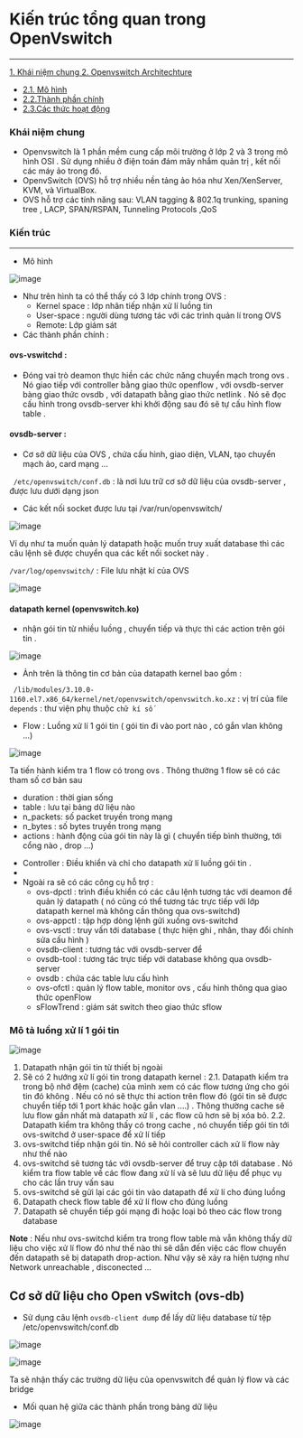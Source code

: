 # Kiến trúc tổng quan trong OpenVswitch
--- 
[1. Khái niệm chung ](#2)
[2. Openvswitch Architechture](#1)
  - [2.1. Mô hình ](#5)
  - [2.2.Thành phần chính ](#3)
  - [2.3.Các thức hoạt động ](#4)

<a name='2' ></a>
### Khái niệm chung
- Openvswitch là 1 phần mềm  cung cấp môi trường ở lớp 2 và 3 trong mô hình OSI . Sử dụng nhiều ở điện toán đám mây nhắm quản trị , kết nối các máy ảo trong đó.
- OpenvSwitch (OVS) hỗ trợ nhiều nền tảng ảo hóa như Xen/XenServer, KVM, và VirtualBox.
- OVS hỗ trợ các tính năng sau: VLAN tagging & 802.1q trunking, spaning tree , LACP, SPAN/RSPAN, Tunneling Protocols ,QoS

<a name= '1'></a>
### Kiến trúc
---
- Mô hình 

![image](https://user-images.githubusercontent.com/50499526/167980294-3704de46-c152-4c4c-815c-563d990e90d6.png)

- Như trên hình ta có thể thấy có 3 lớp chính trong OVS :
  + Kernel space : lớp nhân tiếp nhận xử lí luồng tin
  + User-space :  người dùng tương tác với các trình quản lí trong OVS 
  + Remote: Lớp giám sát 
- Các thành phần  chính :

#### ovs-vswitchd : 
  - Đóng vai trò deamon thực hiền các chức năng chuyển mạch trong ovs . Nó giao tiếp với controller bằng giao thức openflow , với ovsdb-server bàng giao thức ovsdb , với datapath bằng giao thức netlink . Nó sẽ đọc cấu hình trong ovsdb-server khi khởi động sau đó sẽ tự cấu hình flow table .
  
  
  
#### ovsdb-server : 
  - Cơ sở dữ liệu của OVS , chứa cấu hình, giao diện,  VLAN, tạo chuyển mạch ảo, card mạng ...
 
  ` /etc/openvswitch/conf.db` :  là nơi lưu trữ cơ sở dữ liệu của ovsdb-server , được lưu dưới dạng json
  
  - Các kết nối socket được lưu tại /var/run/openvswitch/ 

![image](https://user-images.githubusercontent.com/50499526/168020627-47cfd3fb-e6af-4f56-9d84-ea68e58cc345.png)

Ví dụ như ta muốn quản lý datapath hoặc muốn truy xuất database thì các câu lệnh sẽ được chuyển qua các kết nối socket này .

 `/var/log/openvswitch/` : File lưu nhật kí của OVS 
 
 ![image](https://user-images.githubusercontent.com/50499526/168021484-123b7c70-7c48-4598-b043-8f5e9d77f832.png)


#### datapath kernel (openvswitch.ko)
  - nhận gói tin từ nhiều luồng , chuyển tiếp và thực thi các action trên gói tin .

![image](https://user-images.githubusercontent.com/50499526/168018182-349eae22-1b54-4f87-8c64-cfb2c7003cb1.png)
 
  - Ảnh trên là thông tin cơ bản của datapath kernel bao gồm :
  
  ` /lib/modules/3.10.0-1160.el7.x86_64/kernel/net/openvswitch/openvswitch.ko.xz` : vị trí của file 
  ` depends` : thư viện phụ thuộc
  ` chữ kí số ` 

- Flow : Luồng xử lí 1 gói tin ( gói tin đi vào port nào , có gắn vlan không ...)

![image](https://user-images.githubusercontent.com/50499526/168023244-5a230cf8-41ac-415c-941c-0aaa6228b7db.png)


Ta tiến hành kiểm tra 1 flow có trong ovs . Thông thường 1 flow sẽ có các tham số cơ bản sau 
  + duration : thời gian sống
  + table : lưu tại bảng dữ liệu nào
  + n_packets: số packet truyền trong mạng
  + n_bytes : số bytes truyền trong mạng
  + actions :  hành động của gói tin này là gì  ( chuyển tiếp bình thường, tới cổng nào , drop ...)

- Controller :  Điều khiển và chỉ cho datapath xử lí luồng gói tin .
- 
- Ngoài ra sẽ có các công cụ hỗ trợ :
  + ovs-dpctl : trình điều khiển có các câu lệnh tương tác với deamon để quản lý datapath ( nó cũng có thể tương tác trực tiếp với lớp datapath kernel mà không cần thông qua ovs-switchd)
  + ovs-appctl : tập hợp dòng lệnh gửi xuống ovs-switchd 
  + ovs-vsctl : truy vấn tới database ( thực hiện ghi , nhân, thay đổi chỉnh sửa cấu hình )
  + ovsdb-client : tương tác với ovsdb-server để 
  + ovsdb-tool : tương tác trực tiếp với database không qua ovsdb-server
  + ovsdb : chứa các table lưu cấu hình
  + ovs-ofctl : quản lý flow table, monitor ovs , cấu hình thông qua giao thức openFlow
  + sFlowTrend :  giám sát switch theo giao thức sflow
 


<a name= '4'></a>
### Mô tả luồng xử lí 1 gói tin

![image](https://user-images.githubusercontent.com/50499526/168194959-8590b63c-05cb-4a89-914b-416ba5ddde86.png)

1. Datapath nhận gói tin từ thiết bị ngoài 
2. Sẽ có 2 hướng xử lí gói tin trong datapath kernel :
  2.1. Datapath kiểm tra trong bộ nhớ đệm (cache) của mình xem có các flow tương ứng cho gói tin đó không . Nếu có nó sẽ thực thi action trên flow đó (gói tin sẽ được chuyển tiếp tới 1 port khác hoặc gắn vlan ....) . Thông thường cache sẽ lưu flow gần nhất mà datapath xử lí , các flow cũ hơn sẽ bị xóa bỏ.
  2.2. Datapath kiểm tra không thấy có trong cache , nó chuyển tiếp gói tin tới ovs-switchd ở user-space để xử lí tiếp
3. ovs-switchd tiếp nhận gói tin. Nó sẽ hỏi controller cách xử lí flow này như thế nào
4. ovs-switchd sẽ tương tác với ovsdb-server để truy cập tới database . Nó kiểm tra flow table về các flow đang xử lí và sẽ lưu dữ liệu để phục vụ cho các lần truy vấn sau
5. ovs-switchd sẽ gửi lại các gói tin vào datapath để xử lí cho đúng luồng
6. Datapath check flow table để xử lí flow cho đúng luồng
7. Datapath sẽ chuyển tiếp gói mạng đi hoặc loại bỏ theo các flow trong database


**Note** : Nếu như ovs-switchd kiểm tra trong  flow table mà vẫn không thấy dữ liệu cho việc xử lí flow đó như thế nào thì sẽ dẫn đến việc các flow chuyển đến datapath sẽ bị datapath drop-action. Như vậy sẽ xảy ra hiện tượng như Network unreachable , disconected ... 


## Cơ sở dữ liệu cho Open vSwitch (ovs-db) 

- Sử dụng câu lệnh `ovsdb-client dump` để lấy dữ liệu database từ tệp /etc/openvswitch/conf.db

![image](https://user-images.githubusercontent.com/50499526/168203774-bace1a18-9e0e-4b4d-b814-e89e0816304b.png)

![image](https://user-images.githubusercontent.com/50499526/168203791-25a202a7-5927-4a32-9eb8-652b7fa6ad45.png)

Ta sẽ nhận thấy các trường dữ liệu của openvswitch để quản lý flow và các bridge

- Mối quan hệ giữa các thành phần trong bảng dữ liệu

![image](https://user-images.githubusercontent.com/50499526/168205354-237c5ebe-915f-4bcd-873d-89b2e0a0f14e.png)




